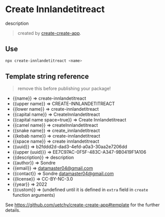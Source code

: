 # Create Innlandetitreact

description

> created by [create-create-app](https://github.com/uetchy/create-create-app).

## Use

```bash
npx create-innlandetitreact <name>
```

## Template string reference

> remove this before publishing your package!

- {{name}} => create-innlandetitreact
- {{upper name}} => CREATE-INNLANDETITREACT
- {{lower name}} => create-innlandetitreact
- {{capital name}} => CreateInnlandetitreact
- {{capital name space=true}} => Create Innlandetitreact
- {{camel name}} => createInnlandetitreact
- {{snake name}} => create_innlandetitreact
- {{kebab name}} => create-innlandetitreact
- {{space name}} => create innlandetitreact
- {{uuid}} => b2fddd2d-dad3-4efd-a0a3-30aa2e7206dd
- {{upper (uuid)}} => EE7C97AC-0F5F-483C-A347-9B0419F1A106
- {{description}} => description
- {{author}} => Sondre
- {{email}} => datamaster04@gmail.com
- {{contact}} => Sondre <datamaster04@gmail.com>
- {{license}} => CC-BY-NC-3.0
- {{year}} => 2022
- {{custom}} =>  (undefined until it is defined in `extra` field in `create` function arguments)

See https://github.com/uetchy/create-create-app#template for the further details.
